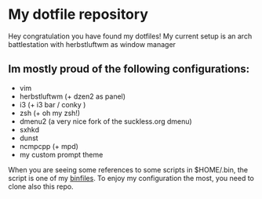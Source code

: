 My dotfile repository
=====================

Hey congratulation you have found my dotfiles!
My current setup is an arch battlestation with herbstluftwm as window manager

Im mostly proud of the following configurations:
------------------------------------------------

* vim
* herbstluftwm (+ dzen2 as panel)
* i3 (+ i3 bar / conky )
* zsh (+ oh my zsh!)
* dmenu2 (a very nice fork of the suckless.org dmenu)
* sxhkd
* dunst
* ncmpcpp (+ mpd)
* my custom prompt theme

When you are seeing some references to some scripts in $HOME/.bin, the
script is one of my [binfiles](https://github.com/kokakolako/binfiles).
To enjoy my configuration the most, you need to clone also this repo.


